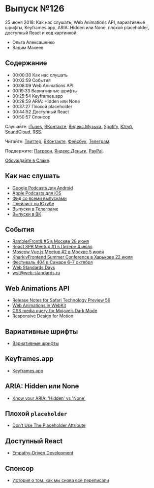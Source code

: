 # Выпуск №126

25 июня 2018: Как нас слушать, Web Animations API, вариативные шрифты, Keyframes.app, ARIA: Hidden или None, плохой placeholder, доступный React и код картинкой.

- Ольга Алексашенко
- Вадим Макеев

## Содержание

- 00:00:30 Как нас слушать
- 00:02:59 События
- 00:08:09 Web Animations API
- 00:19:33 Вариативные шрифты
- 00:25:54 Keyframes.app
- 00:28:59 ARIA: Hidden или None
- 00:37:27 Плохой placeholder
- 00:44:52 Доступный React
- 00:50:57 Спонсор

Слушайте: [iTunes](https://itunes.apple.com/podcast/id1080500016), [ВКонтакте](https://vk.com/podcasts-32017543), [Яндекс.Музыка](https://music.yandex.ru/album/6245956), [Spotify](https://open.spotify.com/show/3rzAcADjpBpXt73L0epTjV), [Ютуб](https://www.youtube.com/playlist?list=PLMBnwIwFEFHcwuevhsNXkFTcadeX5R1Go), [SoundCloud](https://soundcloud.com/web-standards), [RSS](https://web-standards.ru/podcast/feed/).

Читайте: [Твиттер](https://twitter.com/webstandards_ru), [ВКонтакте](https://vk.com/webstandards_ru), [Фейсбук](https://www.facebook.com/webstandardsru), [Телеграм](https://t.me/webstandards_ru).

Поддержите: [Патреон](https://www.patreon.com/webstandards_ru), [Яндекс.Деньги](https://money.yandex.ru/to/41001119329753), [PayPal](https://www.paypal.me/pepelsbey).

[Обсуждайте в Слаке](http://slack.web-standards.ru/).

## Как нас слушать

- [Google Podcasts для Android](https://play.google.com/store/apps/details?id=com.google.android.apps.podcasts)
- [Apple Podcasts для iOS](https://itunes.apple.com/app/podcasts/id525463029)
- [Фид со всеми выпусками](https://web-standards.ru/podcast/feed/)
- [Плейлист на Ютубе](https://www.youtube.com/playlist?list=PLMBnwIwFEFHcwuevhsNXkFTcadeX5R1Go)
- [Выпуски в Телеграме](https://t.me/webstandards_ru)
- [Выпуски в ВК](https://vk.com/webstandards_ru)

## События

- [RamblerFront& #5 в Москве 28 июня](https://rambler-co-e-org.timepad.ru/event/747781/)
- [React SPB Meetup #1 в Питере 4 июля](https://www.meetup.com/React-SPB-Meetup/events/252039119/)
- [Moscow Vue.js Meetup #2 в Москве 5 июля](https://corp.mail.ru/ru/press/events/481/)
- [KharkivFrontend Summer Conference в Харькове 22 июля](https://www.facebook.com/events/214334442504365/)
- [Фестиваль 404 в Самаре 6–7 октября](http://2018.404fest.ru/)
- [Web Standards Days](https://wsd.events/)
- [wst@web-standards.ru](mailto:wst@web-standards.ru)

## Web Animations API

- [Release Notes for Safari Technology Preview 59](https://webkit.org/blog/8332/release-notes-for-safari-technology-preview-59/)
- [Web Animations in WebKit](https://webkit.org/blog/8343/web-animations-in-webkit/)
- [CSS media query for Mojave’s Dark Mode](https://twitter.com/Keithamus/status/1007557906378706944)
- [Responsive Design for Motion](https://webkit.org/blog/7551/responsive-design-for-motion/)

## Вариативные шрифты

- [Вариативные шрифты](http://css.yoksel.ru/opentype-variable-fonts/)

## Keyframes.app

- [Keyframes.app](https://keyframes.app/)

## ARIA: Hidden или None

- [Know your ARIA: 'Hidden' vs 'None'](https://www.scottohara.me/blog/2018/05/05/hidden-vs-none.html)

## Плохой `placeholder`

- [Don’t Use The Placeholder Attribute](https://www.smashingmagazine.com/2018/06/placeholder-attribute/)

## Доступный React

- [Empathy-Driven Development](https://youtu.be/l95VFLj3e2w)

## Спонсор

- [История о том, как мы снова всё переписали](https://habr.com/p/414183/)
